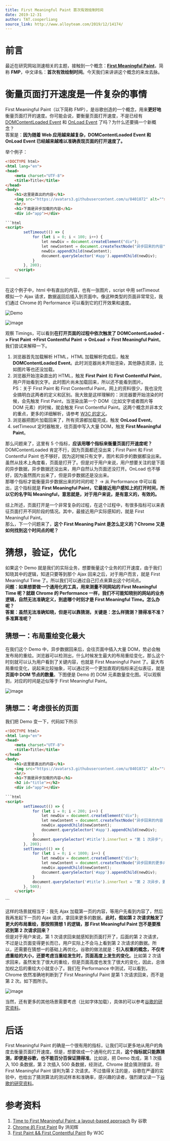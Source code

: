 ```yaml
---
title: First Meaningful Paint 首次有效绘制时间
date: 2019-12-31
author: TAT.cooperliang
source_link: http://www.alloyteam.com/2019/12/14174/
---
```


# 前言

最近在研究网站测速相关的主题，接触到一个概念：[**First Meaningful Paint**](https://docs.google.com/document/d/1BR94tJdZLsin5poeet0XoTW60M0SjvOJQttKT-JK8HI/view?hl=zh-cn#)，简称 **FMP**，中文译名：**首次有效绘制时间**。今天我们来讲讲这个概念的来龙去脉。

# 衡量页面打开速度是一件复杂的事情

First Meaningful Paint（以下简称 FMP），是谷歌创造的一个概念，用来**更好地**衡量页面打开的速度。你可能会说，要衡量页面打开速度，不是已经有 [DOMContentLoaded Event](https://developer.mozilla.org/en-US/docs/Web/API/Window/DOMContentLoaded_event) 和 [OnLoad Event](https://developer.mozilla.org/en-US/docs/Web/API/Window/load_event) 了吗？为什么还要搞一个新概念？  
答案是：**因为随着 Web 应用越来越复杂，DOMContentLoaded Event 和 OnLoad Event 已经越来越难以准确表现页面的打开速度了。**

举个例子：

````html
<!DOCTYPE html>
<html lang="en">
<head>
    <meta charset="UTF-8">
    <title>Title</title>
</head>
<body>
    <h1>这里是直出的内容</h1>
    <img src="https://avatars3.githubusercontent.com/u/8401872" alt="">
    <hr/>
    <h1>下面是异步加载的内容</h1>
    <div id="app"></div>
    
```html
<script>
        setTimeout(() => {
            for (let i = 0; i < 100; i++) {
                let newDiv = document.createElement("div");
                let newContent = document.createTextNode("异步回来的内容" + i);
                newDiv.appendChild(newContent);
                document.querySelector('#app').appendChild(newDiv);
            }
        }, 200);
    </script>
````

</body>
</html>
```

在这个例子中，html 中有直出的内容，也有一张图片，script 中用 setTimeout 模拟一个 Ajax 请求，数据返回后插入到页面中。像这种类型的页面非常常见，我们通过 Chrome 的 Performance 可以看到它的打开效果和速度。

![Demo](https://user-images.githubusercontent.com/8401872/67560604-cae41b00-f74d-11e9-9095-706835195f15.gif)

![image](https://user-images.githubusercontent.com/8401872/67553715-653d6200-f740-11e9-8d5d-b3d7e2abb8bd.png)

观察 Timings，可以看到**在打开页面的过程中依次触发了 DOMContentLoaded -> First Paint ->First Contentful Paint -> OnLoad -> First Meaningful Paint**。我们尝试来解释一下。

1.  浏览器首先加载解析 HTML，HTML 加载解析完成后，触发 **DOMContentLoaded Event**。此时浏览器尚未开始渲染，其他静态资源，比如图片等也还没加载。
2.  浏览器开始渲染直出的 HTML，触发 **First Paint** 和 **First Contentful Paint**，用户开始看到文字。此时图片尚未加载回来，所以还不能看到图片。  
    PS：关于 First Paint 和 First Contentful Paint，网上的资料很少，我也没完全搞明白这两者的定义和区别。我大致是这样理解的：浏览器要开始渲染的时候，会先触发 First Paint，当渲染出第一个 DOM（比如文字或者图片等 DOM 元素）的时候，就会触发 First Contentful Paint。这两个概念并非本文的重点，更多的详细解析，请参考 [W3C 的定义](https://w3c.github.io/paint-timing/#first-paint)。
3.  浏览器把图片加载回来了，所有资源都加载完成，触发 **OnLoad Event**。
4.  setTimeout 定时器触发，往页面中写入大量 DOM，触发 **First Meaningful Paint**。

那么问题来了，这里有 5 个指标，**应该用哪个指标来衡量页面打开速度呢？**  
DOMContentLoaded 肯定不行，因为页面都还没出来；First Paint 和 First Contentful Paint 也不够好，因为这时候只有文字，图片和异步的数据都没出来。虽然从技术上角度看，页面是打开了。但是对于用户来说，用户想要关注的是下面的异步数据，异步数据还没出来，用户自然认为页面还没打开。OnLoad 也不够好，因为虽然图片出来了，但是异步数据还是没出来。  
那哪个指标才能衡量异步数据出来的时间的呢？ -> 从 Performance 中可以看出，这个指标就是 **First Meaningful Paint，它最接近用户感知上的打开时间，所以它的名字叫 Meaningful，意思就是，对于用户来说，是有意义的，有效的。**

综上所述，页面打开是一个非常复杂的过程，在这个过程中，有很多指标可以来表征页面打开不同阶段的情况。其中，最接近用户实际感知的，就是 First Meaningful Paint。  
那么，下一个问题来了，**这个 First Meaning Paint 是怎么定义的？Chrome 又是如何找到这个时间点的呢？**

# 猜想，验证，优化

如果这个 Demo 就是我们的实际业务，想要衡量这个业务的打开速度，由于我们知晓其中的逻辑，知道只要等到那个 Ajax 回来之后，对于用户而言，就是 First Meaningful Time 了。所以我们可以通过自己打点来算出这个时间点。  
**问题：如果想要做一个通用化的工具，用来测量不同网站的 First Meaningful Time 呢？就跟 Chrome 的 Performance 一样，我们不可能知晓别的网站的业务逻辑，自然无法准确定义，到底哪个时刻才是 First Meaningful Time。怎么办呢？**  
**答案：虽然无法准确知晓，但是可以靠猜测，关键是：怎么样猜测？猜得准不准？多准算准呢？**

## 猜想一：布局重绘变化最大

在我们这个 Demo 中，异步数据回来后，会往页面中插入大量 DOM，势必会触发布局的重绘。浏览器可以检测出，什么时候发生最大的布局重绘变化，那么这个时刻就可以认为用户看到了关键内容，也就是 First Meaningful Paint 了。最大布局重绘变化，说起来比较抽象，可以通过另一个更加直观的指标来近似表征，就是**页面中 DOM 节点的数量**。下图便是 Demo 的 DOM 元素数量变化图。可以观察到，对应的时间是近似等于 First Meaningful Paint。

![image](https://user-images.githubusercontent.com/8401872/67553928-e85eb800-f740-11e9-8dd1-82971dd32368.png)

## 猜想二：考虑很长的页面

我们把 Demo 变一下，代码如下所示

````html
<!DOCTYPE html>
<html lang="en">
<head>
    <meta charset="UTF-8">
    <title>Title</title>
</head>
<body>
    <h1>这里是直出的内容</h1>
    <img src="https://avatars3.githubusercontent.com/u/8401872" alt="">
    <hr/>
    <h1>下面是异步加载的内容</h1>
    <h2 id="title"></h2>
    <div id="app"></div>
    
```html
<script>
        setTimeout(() => {
            for (let i = 0; i < 200; i++) {
                let newDiv = document.createElement("div");
                let newContent = document.createTextNode("异步回来的内容 " + i);
                newDiv.appendChild(newContent);
                document.querySelector('#app').appendChild(newDiv);
            }
            document.querySelector('#title').innerText = "第 1 次异步";
        }, 200);
        setTimeout(() => {
            for (let i = 0; i < 1000; i++) {
                let newDiv = document.createElement("div");
                let newContent = document.createTextNode("异步回来的更多内容 " + i);
                newDiv.appendChild(newContent);
                document.querySelector('#app').appendChild(newDiv);
            }
            document.querySelector('#title').innerText = "第 2 次异步，更多的内容";
        }, 500);
    </script>
````

</body>
</html>
```

这样的场景就相当于：我先 Ajax 加载第一页的内容，等用户先看到内容了，然后我再发起下一页的 Ajax 请求，拿回来更多的数据。**此时，假如第 2 次请求触发了更大的布局重绘，那按照猜想 1 的逻辑，那 First Meaningful Paint 岂不是要推迟到第 2 次请求回来？**  
但是对于用户来说，第 1 次请求回来就感知到页面打开了，后面的第 2 次请求，不过是让页面变得更长而已，用户实际上不会马上看到第 2 次请求的数据。所以，还需要在猜想一的基础上再优化。谷歌的做法就是：**引入权重的概念，不仅考虑重绘的大小，还要考虑当重绘发生时，页面高度上发生的变化**。比如第 2 次请求回来，虽然发生了很大的重绘，但是页面高度也发生了很大的变化，因此，总体加权之后的重绘大小就变小了。我们在 Performance 中测试，可以看到，Chrome 依然准确地判断到了 First Meaningful Paint 是第 1 次请求回来，而不是第 2 次。如下图所示。

![image](https://user-images.githubusercontent.com/8401872/67556167-3e355f00-f745-11e9-9c8d-8bd61afa9160.png)

当然，还有更多的其他场景需要考虑（比如字体加载），具体的可以参考[谷歌的研究资料](https://docs.google.com/document/d/1BR94tJdZLsin5poeet0XoTW60M0SjvOJQttKT-JK8HI/view?hl=zh-cn#)。

# 后话

First Meaningful Paint 的确是一个很有用的指标，让我们可以更多地从用户的角度去衡量页面打开速度。但是，想要做成一个通用化的工具，**这个指标就只能靠猜测，即便是谷歌，也不能百分百保证猜得准**。比如说，把 Demo 改成，第 1 次插入 100 条数据，第 2 次插入 500 条数据，经测试，Chrome 就会猜测错误，将 First Meaningful Paint 误判为第 2 次请求。不过值得关注的是，谷歌在严谨的实验中，也给出了猜测算法的测试样本和准确率，感兴趣的读者，强烈建议读一下[谷歌的研究资料](https://docs.google.com/document/d/1BR94tJdZLsin5poeet0XoTW60M0SjvOJQttKT-JK8HI/view?hl=zh-cn#)。

# 参考资料

1.  [Time to First Meaningful Paint: a layout-based approach](https://docs.google.com/document/d/1BR94tJdZLsin5poeet0XoTW60M0SjvOJQttKT-JK8HI/view?hl=zh-cn#) By 谷歌
2.  [Chrome 的 First Paint](http://eux.baidu.com/blog/fe/Chrome%E7%9A%84First%20Paint) By 洪闰辉
3.  [First Paint && First Contentful Paint](https://w3c.github.io/paint-timing/#first-paint) By W3C